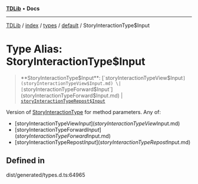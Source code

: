 [**TDLib**](../../../../../../README.md) • **Docs**

***

[TDLib](../../../../../../modules.md) / [index](../../../../../README.md) / [types](../../../README.md) / [default](../README.md) / StoryInteractionType$Input

# Type Alias: StoryInteractionType$Input

> **StoryInteractionType$Input**: [`storyInteractionTypeView$Input`](storyInteractionTypeView$Input.md) \| [`storyInteractionTypeForward$Input`](storyInteractionTypeForward$Input.md) \| [`storyInteractionTypeRepost$Input`](storyInteractionTypeRepost$Input.md)

Version of [StoryInteractionType](StoryInteractionType.md) for method parameters.
Any of:
- [storyInteractionTypeView$Input](storyInteractionTypeView$Input.md)
- [storyInteractionTypeForward$Input](storyInteractionTypeForward$Input.md)
- [storyInteractionTypeRepost$Input](storyInteractionTypeRepost$Input.md)

## Defined in

dist/generated/types.d.ts:64965
